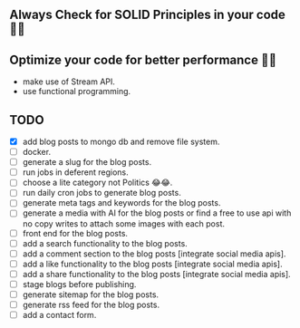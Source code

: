 ## Always Check for SOLID Principles in your code 🤢🤢

## Optimize your code for better performance 🚀🚀 
- make use of Stream API.
- use functional programming.

## TODO
- [x] add blog posts to mongo db and remove file system.
- [ ] docker.
- [ ] generate a slug for the blog posts.
- [ ] run jobs in deferent regions.
- [ ] choose a lite category not Politics 😂😂.
- [ ] run daily cron jobs to generate blog posts.
- [ ] generate meta tags and keywords for the blog posts.
- [ ] generate a media with AI for the blog posts or find a free to use api with no copy writes to attach some images with each post.
- [ ] front end for the blog posts.
- [ ] add a search functionality to the blog posts.
- [ ] add a comment section to the blog posts [integrate social media apis].
- [ ] add a like functionality to the blog posts [integrate social media apis].
- [ ] add a share functionality to the blog posts [integrate social media apis].
- [ ] stage blogs before publishing.
- [ ] generate sitemap for the blog posts.
- [ ] generate rss feed for the blog posts.
- [ ] add a contact form.